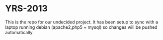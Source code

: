 YRS-2013
========

This is the repo for our undecided project. It has been setup to sync with a laptop running debian (apache2,php5 + mysql) so changes will be pushed automatically

